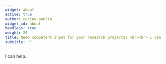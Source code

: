 ```yaml
---
widget: about
active: true
author: carina-poulin
widget_id: about
headless: true
weight: 20
title: Need competent input for your research projects? <br><br> I can help.
subtitle: ""
---
```

I can help..